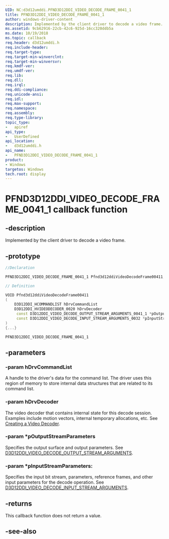 ```yaml
---
UID: NC:d3d12umddi.PFND3D12DDI_VIDEO_DECODE_FRAME_0041_1
title: PFND3D12DDI_VIDEO_DECODE_FRAME_0041_1
author: windows-driver-content
description: Implemented by the client driver to decode a video frame.
ms.assetid: 9cb62916-22cb-42c6-925d-16cc320ddb5a
ms.date: 10/19/2018
ms.topic: callback
req.header: d3d12umddi.h
req.include-header:
req.target-type:
req.target-min-winverclnt:
req.target-min-winversvr:
req.kmdf-ver:
req.umdf-ver:
req.lib:
req.dll:
req.irql:
req.ddi-compliance:
req.unicode-ansi:
req.idl:
req.max-support:
req.namespace:
req.assembly:
req.type-library:
topic_type:
-	apiref
api_type:
-	UserDefined
api_location:
-	d3d12umddi.h
api_name:
-	PFND3D12DDI_VIDEO_DECODE_FRAME_0041_1
product: 
- Windows
targetos: Windows
tech.root: display
---
```


# PFND3D12DDI_VIDEO_DECODE_FRAME_0041_1 callback function

## -description

Implemented by the client driver to decode a video frame.

## -prototype

```cpp
//Declaration

PFND3D12DDI_VIDEO_DECODE_FRAME_0041_1 Pfnd3d12ddiVideoDecodeFrame00411;

// Definition

VOID Pfnd3d12ddiVideoDecodeFrame00411
(
	D3D12DDI_HCOMMANDLIST hDrvCommandList
	D3D12DDI_HVIDEODECODER_0020 hDrvDecoder
	 const D3D12DDI_VIDEO_DECODE_OUTPUT_STREAM_ARGUMENTS_0041_1 *pOutputStreamParameters
	 const D3D12DDI_VIDEO_DECODE_INPUT_STREAM_ARGUMENTS_0032 *pInputStreamParameters
)
{...}

PFND3D12DDI_VIDEO_DECODE_FRAME_0041_1


```

## -parameters

### -param hDrvCommandList

A handle to the driver's data for the command list. The driver uses this region of memory to store internal data structures that are related to its command list.

### -param hDrvDecoder

The video decoder that contains internal state for this decode session.  Examples include motion vectors, internal temporary allocations, etc.  See [Creating a Video Decoder](https://docs.microsoft.com/windows-hardware/drivers/display/creating-a-video-decode-device).

### -param *pOutputStreamParameters

Specifies the output surface and output parameters. See [D3D12DDI_VIDEO_DECODE_OUTPUT_STREAM_ARGUMENTS](ns-d3d12umddi-d3d12ddi_video_decode_output_stream_arguments_0021.md).

### -param *pInputStreamParameters:

Specifies the input bit stream, parameters, reference frames, and other input parameters for the decode operation.  See [D3D12DDI_VIDEO_DECODE_INPUT_STREAM_ARGUMENTS](ns-d3d12umddi-d3d12ddi_video_decode_input_stream_arguments_0032.md).

## -returns

This callback function does not return a value.




## -see-also

